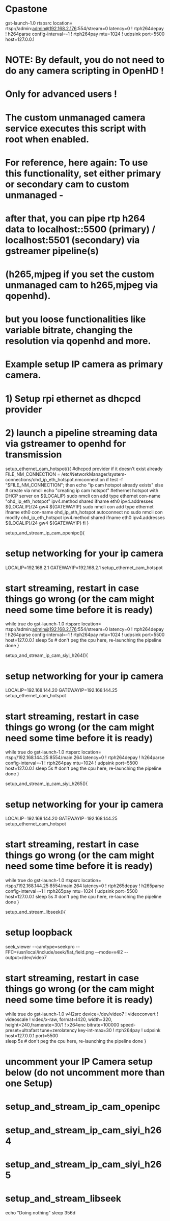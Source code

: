 # Cpastone

 gst-launch-1.0 rtspsrc location= rtsp://admin:admin@192.168.2.176:554/stream=0  latency=0 ! rtph264depay ! h264parse config-interval=-1 ! rtph264pay mtu=1024 ! udpsink port=5500 host=127.0.0.1



 # NOTE: By default, you do not need to do any camera scripting in OpenHD !
# Only for advanced users !
# The custom unmanaged camera service executes this script with root when enabled.

# For reference, here again: To use this functionality, set either primary or secondary cam to custom unmanaged -
# after that, you can pipe rtp h264 data to localhost::5500 (primary) / localhost:5501 (secondary) via gstreamer pipeline(s)
# (h265,mjpeg if you set the custom unmanaged cam to h265,mjpeg via qopenhd).
# but you loose functionalities like variable bitrate, changing the resolution via qopenhd and more.

# Example setup IP camera as primary camera.
# 1) Setup rpi ethernet as dhcpcd provider
# 2) launch a pipeline streaming data via gstreamer to openhd for transmission

setup_ethernet_cam_hotspot(){
  #dhcpcd provider if it doesn't exist already
  FILE_NM_CONNECTION = /etc/NetworkManager/system-connections/ohd_ip_eth_hotspot.nmconnection
  if test -f "$FILE_NM_CONNECTION"; then
    echo "ip cam hotspot already exists"
  else
    # create via nmcli
    echo "creating ip cam hotspot"
    #ethernet hotspot with DHCP server on ${LOCALIP}
    sudo nmcli con add type ethernet con-name "ohd_ip_eth_hotspot" ipv4.method shared ifname eth0 ipv4.addresses ${LOCALIP}/24 gw4 ${GATEWAYIP}
    sudo nmcli con add type ethernet ifname eth0 con-name ohd_ip_eth_hotspot autoconnect no
    sudo nmcli con modify ohd_ip_eth_hotspot ipv4.method shared ifname eth0 ipv4.addresses ${LOCALIP}/24 gw4 ${GATEWAYIP}
  fi
}

setup_and_stream_ip_cam_openipc(){
  # setup networking for your ip camera
  LOCALIP=192.168.2.1
  GATEWAYIP=192.168.2.1
  setup_ethernet_cam_hotspot
  # start streaming, restart in case things go wrong (or the cam might need some time before it is ready)
  while true
  do
    gst-launch-1.0 rtspsrc location= rtsp://admin:admin@192.168.2.176:554/stream=0  latency=0 ! rtph264depay ! h264parse config-interval=-1 ! rtph264pay mtu=1024 ! udpsink port=5500 host=127.0.0.1
    sleep 5s # don't peg the cpu here, re-launching the pipeline
  done
}

setup_and_stream_ip_cam_siyi_h264(){
  # setup networking for your ip camera
  LOCALIP=192.168.144.20
  GATEWAYIP=192.168.144.25
  setup_ethernet_cam_hotspot
  # start streaming, restart in case things go wrong (or the cam might need some time before it is ready)
  while true
  do
    gst-launch-1.0 rtspsrc location= rtsp://192.168.144.25:8554/main.264 latency=0 ! rtph264depay ! h264parse config-interval=-1 ! rtph264pay mtu=1024 ! udpsink port=5500 host=127.0.0.1
    sleep 5s # don't peg the cpu here, re-launching the pipeline
  done
}

setup_and_stream_ip_cam_siyi_h265(){
  # setup networking for your ip camera
  LOCALIP=192.168.144.20
  GATEWAYIP=192.168.144.25
  setup_ethernet_cam_hotspot
  # start streaming, restart in case things go wrong (or the cam might need some time before it is ready)
  while true
  do
    gst-launch-1.0 rtspsrc location= rtsp://192.168.144.25:8554/main.264 latency=0 ! rtph265depay ! h265parse config-interval=-1 ! rtph265pay mtu=1024 ! udpsink port=5500 host=127.0.0.1
    sleep 5s # don't peg the cpu here, re-launching the pipeline
  done
}

setup_and_stream_libseek(){
  # setup loopback
  seek_viewer --camtype=seekpro --FFC=/usr/local/include/seek/flat_field.png --mode=v4l2 --output=/dev/video7
  # start streaming, restart in case things go wrong (or the cam might need some time before it is ready)
  while true
  do
    gst-launch-1.0 v4l2src device=/dev/video7 ! videoconvert ! videoscale ! video/x-raw, format=I420, width=320, height=240,framerate=30/1 ! x264enc bitrate=100000 speed-preset=ultrafast tune=zerolatency key-int-max=30 ! rtph264pay ! udpsink host=127.0.0.1 port=5500    
    sleep 5s # don't peg the cpu here, re-launching the pipeline
  done
}


# uncomment your IP Camera setup below (do not uncomment more than one Setup)

# setup_and_stream_ip_cam_openipc
# setup_and_stream_ip_cam_siyi_h264
# setup_and_stream_ip_cam_siyi_h265
# setup_and_stream_libseek

echo "Doing nothing"
sleep 356d
